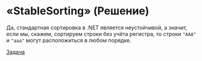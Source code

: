 # «StableSorting» (Решение)

Да, стандартная сортировка в .NET является неустойчивой, а значит, если мы, скажем, сортируем строки без учёта регистра, то строки `"AAA"` и `"aaa"` могут расположиться в любом порядке.

[Задача](./StableSorting-Q.md)